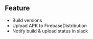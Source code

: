  ## Feature
 - Build versions
 - Upload APK to FirebaseDistribution
 - Notify build & upload status in slack 
